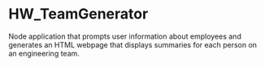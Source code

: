 # HW_TeamGenerator

Node application that prompts user information about employees and generates an HTML webpage that displays summaries for each person on an engineering team.